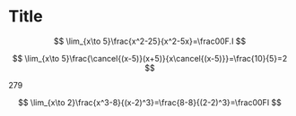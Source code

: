 # Title


$$
\lim_{x\to 5}\frac{x^2-25}{x^2-5x}=\frac00F.I
$$

$$
\lim_{x\to 5}\frac{\cancel{(x-5)}(x+5)}{x\cancel{(x-5)}}=\frac{10}{5}=2
$$

279


$$
\lim_{x\to 2}\frac{x^3-8}{(x-2)^3}=\frac{8-8}{(2-2)^3}=\frac00FI
$$
<!--stackedit_data:
eyJoaXN0b3J5IjpbLTM5NzEwMDI0NF19
-->